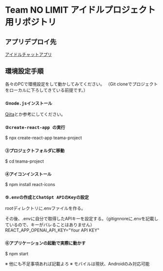 # Team NO LIMIT アイドルプロジェクト用リポジトリ

## アプリデプロイ先
[アイドルチャットアプリ](https://team-no-limit-project.vercel.app/)

## 環境設定手順

各々のPCで環境設定をして動かしてみてください。
（Git cloneでプロジェクトをローカルに下ろしてきている前提です。）

### `①node.jsインストール`

[Qiita](https://qiita.com/sefoo0104/items/0653c935ea4a4db9dc2b)とか参考にしてください。

### `②create-react-app の実行`

$ npx create-react-app teama-project

### `③プロジェクトフォルダに移動`

$ cd teama-project

### `④アイコンインストール`

$ npm install react-icons

### `⑤.envの作成とChatGpt APIのKeyの設定`

rootディレクトリに.envファイルを作る。

その後、.envに自分で取得したAPIキーを設定する。（gitignnoreに.envを記載しているので、キーがバレることはありません）
REACT_APP_OPENAI_API_KEY="Your API KEY"

### `⑥アプリケーションの起動で実際に動かす`

$ npm start

※ 他にも不足事項あれば記載よろ
※ モバイルは現状、Androidのみ対応可能
